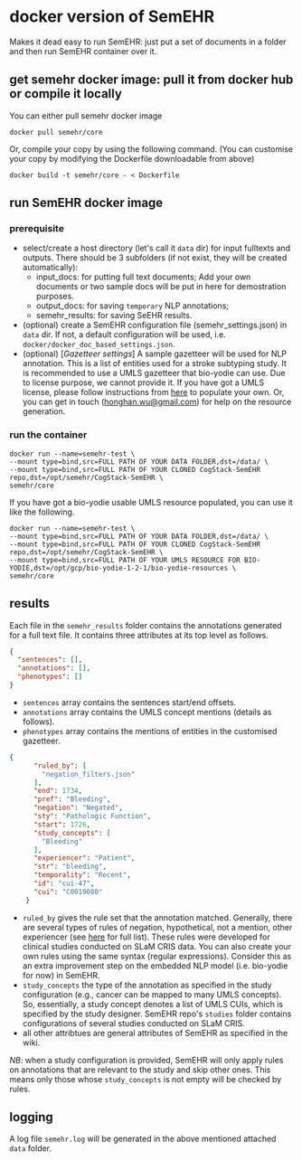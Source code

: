 # docker version of SemEHR

Makes it dead easy to run SemEHR: just put a set of documents in a folder and then run SemEHR container over it.

## get semehr docker image: pull it from docker hub or compile it locally
You can either pull semehr docker image 
```
docker pull semehr/core
```
Or, compile your copy by using the following command. (You can customise your copy by modifying the Dockerfile downloadable from above)
```
docker build -t semehr/core - < Dockerfile
```

## run SemEHR docker image

### prerequisite
- select/create a host directory (let's call it `data` dir) for input fulltexts and outputs. There should be 3 subfolders (if not exist, they will be created automatically):
    - input_docs: for putting full text documents; Add your own documents or two sample docs will be put in here for demostration purposes.
    - output_docs: for saving `temporary` NLP annotations;
    - semehr_results: for saving SeEHR results.
- (optional) create a SemEHR configuration file (semehr_settings.json) in `data` dir. If not, a default configuration will be used, i.e. `docker/docker_doc_based_settings.json`.
- (optional) [*Gazetteer settings*] A sample gazetteer will be used for NLP annotation. This is a list of entities used for a stroke subtyping study. It is recommended to use a UMLS gazetteer that bio-yodie can use. Due to license purpose, we cannot provide it. If you have got a UMLS license, please follow instructions from [here](https://github.com/GateNLP/bio-yodie-resource-prep) to populate your own. Or, you can get in touch (honghan.wu@gmail.com) for help on the resource generation.

### run the container
```
docker run --name=semehr-test \
--mount type=bind,src=FULL PATH OF YOUR DATA FOLDER,dst=/data/ \
--mount type=bind,src=FULL PATH OF YOUR CLONED CogStack-SemEHR repo,dst=/opt/semehr/CogStack-SemEHR \
semehr/core
```
If you have got a bio-yodie usable UMLS resource populated, you can use it like the following.
```
docker run --name=semehr-test \
--mount type=bind,src=FULL PATH OF YOUR DATA FOLDER,dst=/data/ \
--mount type=bind,src=FULL PATH OF YOUR CLONED CogStack-SemEHR repo,dst=/opt/semehr/CogStack-SemEHR \
--mount type=bind,src=FULL PATH OF YOUR UMLS RESOURCE FOR BIO-YODIE,dst=/opt/gcp/bio-yodie-1-2-1/bio-yodie-resources \
semehr/core
```

## results
Each file in the `semehr_results` folder contains the annotations generated for a full text file. It contains three attributes at its 
top level as follows.
```JSON
{
  "sentences": [], 
  "annotations": [],
  "phenotypes": []
}
```
- `sentences` array contains the sentences start/end offsets.
- `annotations` array contains the UMLS concept mentions (details as follows).
- `phenotypes` array contains the mentions of entities in the customised gazetteer.


```JSON
{
      "ruled_by": [
        "negation_filters.json"
      ],
      "end": 1734,
      "pref": "Bleeding",
      "negation": "Negated",
      "sty": "Pathologic Function",
      "start": 1726,
      "study_concepts": [
        "Bleeding"
      ],
      "experiencer": "Patient",
      "str": "bleeding",
      "temporality": "Recent",
      "id": "cui-47",
      "cui": "C0019080"
    }
```
- `ruled_by` gives the rule set that the annotation matched. Generally, there are several types of rules of
negation, hypothetical, not a mention, other experiencer (see [here](https://github.com/CogStack/CogStack-SemEHR/tree/master/studies/rules) for full list). These rules were developed for clinical studies conducted on SLaM CRIS data. You can also create your own rules using the same syntax (regular expressions). Consider this as an extra improvement step on the embedded NLP model (i.e. bio-yodie for now) in SemEHR. 
- `study_concepts` the type of the annotation as specified in the study configuration (e.g., cancer can be mapped to many UMLS concepts).  So, essentially, a study concept denotes a list of UMLS CUIs, which is specified by the study designer. SemEHR repo's `studies` folder contains configurations of several studies conducted on SLaM CRIS.
- all other attribtues are general attributes of SemEHR as specified in the wiki.

*NB*: when a study configuration is provided, SemEHR will only apply rules on annotations that are relevant to the study and skip other ones. This means only those whose `study_concepts` is not empty will be checked by rules. 

## logging
A log file `semehr.log` will be generated in the above mentioned attached `data` folder. 
